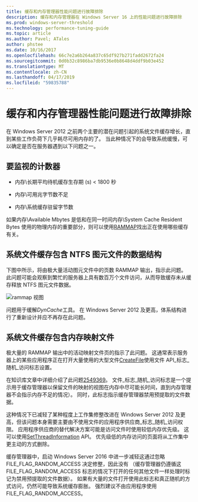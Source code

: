 ```yaml
---
title: 缓存和内存管理器性能问题进行故障排除
description: 缓存和内存管理器在 Windows Server 16 上的性能问题进行故障排除
ms.prod: windows-server-threshold
ms.technology: performance-tuning-guide
ms.topic: article
ms.author: Pavel; ATales
author: phstee
ms.date: 10/16/2017
ms.openlocfilehash: 66c7e2a6b264a837c65df927b271fadd2672fa24
ms.sourcegitcommit: 0d0b32c8986ba7db9536e0b8648d4ddf9b03e452
ms.translationtype: MT
ms.contentlocale: zh-CN
ms.lasthandoff: 04/17/2019
ms.locfileid: "59835788"
---
```

# <a name="troubleshoot-cache-and-memory-manager-performance-issues"></a>缓存和内存管理器性能问题进行故障排除

在 Windows Server 2012 之前两个主要的潜在问题引起的系统文件缓存增长，直到某些工作负荷下几乎耗尽可用内存的了。 当此种情况下的会导致系统缓慢，可以确定是否在服务器遇到以下问题之一。


## <a name="counters-to-monitor"></a>要监视的计数器

-   内存\\长期平均待机缓存生存期 (s) &lt; 1800 秒

-   内存\\可用兆字节数不足

-   内存\\系统缓存驻留字节数

如果内存\\Available Mbytes 是低和在同一时间内存\\System Cache Resident Bytes 使用的物理内存的重要部分，则可以使用[RAMMAP](https://technet.microsoft.com/sysinternals/ff700229.aspx)找出正在使用哪些缓存有关。

## <a name="system-file-cache-contains-ntfs-metafile-data-structures"></a>系统文件缓存包含 NTFS 图元文件的数据结构


下图中所示，将由极大量活动图元文件中的页数 RAMMAP 输出，指示此问题。 此问题可能会观察到繁忙的服务器上具有数百万个文件访问，从而导致缓存未从缓存释放 NTFS 图元文件数据。

![rammap 视图](../../media/perftune-guide-rammap.png)

问题用于缓解*DynCache*工具。 在 Windows Server 2012 及更高，体系结构进行了重新设计并应不再存在此问题。

## <a name="system-file-cache-contains-memory-mapped-files"></a>系统文件缓存包含内存映射文件


极大量的 RAMMAP 输出中的活动映射文件页的指示了此问题。 这通常表示服务器上的某些应用程序正在打开大量使用的大型文件[CreateFile](https://msdn.microsoft.com/library/windows/desktop/aa363858.aspx)使用文件 API\_标志\_随机\_访问标志设置。

在知识库文章中详细介绍了此问题[2549369](https://support.microsoft.com/default.aspx?scid=kb;en-US;2549369)。 文件\_标志\_随机\_访问标志是一个提示用于缓存管理器以保留文件的映射的视图在内存中尽可能长时间，直到内存管理器不会指示内存不足的情况）。 同时，此标志指示缓存管理器禁用预提取的文件数据。

这种情况下已减轻了某种程度上工作集修整改进在 Windows Server 2012 及更高，但该问题本身需要主要由不使用文件的应用程序供应商\_标志\_随机\_访问权限。 应用程序供应商的替代解决方案可能是访问文件时使用较低内存优先级。 这可以使用[SetThreadInformation](https://msdn.microsoft.com/library/windows/desktop/hh448390.aspx) API。 优先级低的内存访问的页面将从工作集中更主动的方式删除。

缓存管理器中，启动 Windows Server 2016 中进一步减轻这通过忽略 FILE_FLAG_RANDOM_ACCESS 决定修整，因此没有 （缓存管理器仍遵循这 FILE_FLAG_RANDOM_ACCESS 标志的情况下打开的任何其他文件一样处理时标记为禁用预提取的文件数据）。 如果有大量的文件打开使用此标志和真正随机的方式访问，仍然可能导致系统缓存膨胀。 强烈建议不由应用程序使用 FILE_FLAG_RANDOM_ACCESS。
